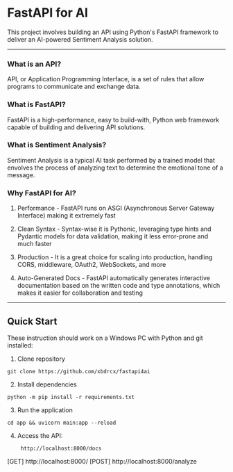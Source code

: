 # FastAPI for AI

This project involves building an API using Python's FastAPI framework to deliver an AI-powered Sentiment Analysis solution.

---

### What is an API?

API, or Application Programming Interface, is a set of rules that allow programs to communicate and exchange data.

### What is FastAPI? 

FastAPI is a high-performance, easy to build-with, Python web framework capable of building and delivering API solutions.

### What is Sentiment Analysis?

Sentiment Analysis is a typical AI task performed by a trained model that envolves the process of analyzing text to determine the emotional tone of a message.

### Why FastAPI for AI?

1. Performance - FastAPI runs on ASGI (Asynchronous Server Gateway Interface) making it extremely fast

2. Clean Syntax - Syntax-wise it is Pythonic, leveraging type hints and Pydantic models for data validation, making it less error-prone and much faster

3. Production - It is a great choice for scaling into production, handling CORS, middleware, OAuth2, WebSockets, and more

4. Auto-Generated Docs - FastAPI automatically generates interactive documentation based on the written code and type annotations, which makes it easier for collaboration and testing

---

## Quick Start

These instruction should work on a Windows PC with Python and git installed:

1. Clone repository
```
git clone https://github.com/xbdrcx/fastapi4ai
```

2. Install dependencies
```
python -m pip install -r requirements.txt
```

3. Run the application
```
cd app && uvicorn main:app --reload
```

4. Access the API: 

        http://localhost:8000/docs
[GET]   http://localhost:8000/
[POST]  http://localhost:8000/analyze

